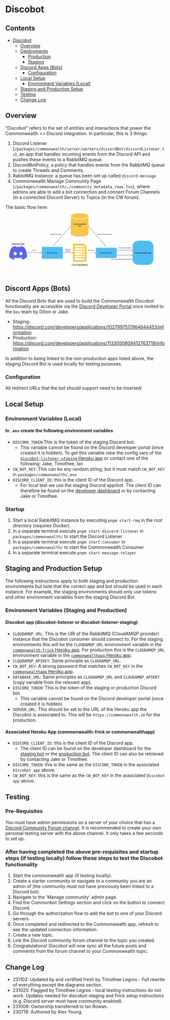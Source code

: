 # Discobot

## Contents

- [Discobot](#discobot)
  * [Overview](#overview)
  * [Deployments](#deployments)
    + [Production](#production)
    + [Staging](#staging)
  * [Discord Apps (Bots)](#discord-apps-bots)
    + [Configuration](#configuration)
  * [Local Setup](#local-setup)
    + [Environment Variables (Local)](#environment-variables-local)
  * [Staging and Production Setup](#staging-and-production-setup)
  * [Testing](#testing)
  * [Change Log](#change-log)

## Overview

“Discobot” refers to the set of entities and interactions that power the Commonwealth <> Discord integration. In particular, this is 3 things:

1. Discord Listener (`/packages/commonwealth/server/workers/discordBot/discordListener.ts`), an app that handles incoming events from the Discord API and pushes these events to a RabbitMQ queue.
2. DiscordBotPolicy, a policy that handles events from the RabbitMQ queue to create Threads and Comments.
3. RabbitMQ Instance: a queue has been set up called `discord-message`
4. Commonwealth Manage Community Page (`/packages/commonwealth/…/community_metadata_rows.tsx`), where admins are able to add a bot connection and connect Forum Channels (in a connected Discord Server) to Topics (in the CW forum).

The basic flow here:
![image (4)](./assets/Discobot-2.png)

## Discord Apps (Bots)

All the Discord Bots that are used to build the Commonwealth Discobot functionality are accessible
via the [Discord Developer Portal](https://discord.com/developers/applications) once invited to the
`Dev` team by Dillon or Jake.

- Staging: <https://discord.com/developers/applications/1027997517964644453/information>
- Production: <https://discord.com/developers/applications/1133050809412763719/information>

In addition to being linked to the non-production apps listed above, the staging Discord Bot is used
locally for testing purposes.

### Configuration

All redirect URLs that the bot should support need to be inserted/

## Local Setup

### Environment Variables (Local)

#### In `.env` create the following environment variables

- `DISCORD_TOKEN`:This is the token of the staging Discord bot.
  - This variable cannot be found on the Discord developer portal (once created it is hidden). To get this
  variable view the config vars of the [`discobot-listener-staging` Heroku app](https://dashboard.heroku.com/apps/discobot-listener-staging/settings)
  or contact one of the following: Jake, Timothee, Ian
- `CW_BOT_KEY`: This can be any random string, but it must match `CW_BOT_KEY` in `packages/commonwealth/.env`
- `DISCORD_CLIENT_ID`: this is the client ID of the Discord app.
  - For local test we use the staging Discord app/bot. The client ID can therefore be found on the [developer dashboard](https://discord.com/developers/applications/1027997517964644453/oauth2/general)
    or by contacting Jake or Timothee.

### Startup

1. Start a local RabbitMQ instance by executing `pnpm start-rmq` in the root directory (requires Docker).
2. In a separate terminal execute `pnpm start-discord-listener` in `packages/commonwealth/` to start the Discord Listener
3. In a separate terminal execute `pnpm start-consumer` in `packages/commonwealth/` to start the Commonwealth Consumer
4. In a separate terminal execute `pnpm start-message-relayer`

## Staging and Production Setup

The following instructions apply to both staging and production environments but note that
the correct app and bot should be used in each instance. For example, the staging environments
should only use tokens and other environment variables from the staging Discord Bot.

### Environment Variables (Staging and Production)

#### Discobot app (discobot-listener or discobot-listener-staging)

- `CLOUDAMQP_URL`: This is the URI of the RabbitMQ (CloudAMQP provider) instance that the Discobot consumer should
connect to. For the staging environments this will be the `CLOUDAMQP_URL` environment variable in the
[`commonwealth-frick` Heroku app](https://dashboard.heroku.com/apps/commonwealth-frick/settings). For production this is
the `CLOUDAMQP_URL` environment variable in the [`commonwealthapp` Heroku app](https://dashboard.heroku.com/apps/commonwealth-beta/settings).
- `CLOUDAMQP_APIKEY`: Same principle as `CLOUDAMQP_URL`.
- `CW_BOT_KEY`: A strong password that matches `CW_BOT_KEY` in the [`commonwealthapp` Heroku app](https://dashboard.heroku.com/apps/commonwealth-beta/settings).
- `DATABASE_URL`: Same principles as `CLOUDAMQP_URL` and `CLOUDAMQP_APIKEY` (copy variable from the relevant app).
- `DISCORD_TOKEN`: This is the token of the staging or production Discord bot.
  - This variable cannot be found on the Discord developer portal (once created it is hidden).
- `SERVER_URL`: This should be set to the URL of the Heroku app the Discobot is associated to. This will be
`https://commonwealth.im` for the production.

#### Associated Heroku App (commonwealth-frick or commonwealthapp)

- `DISCORD_CLIENT_ID`: this is the client ID of the Discord app.
  - The client ID can be found on the developer dashboard for the [staging bot](https://discord.com/developers/applications/1027997517964644453/oauth2/general)
      or the [production bot](https://discord.com/developers/applications/1133050809412763719/oauth2/general).
  The client ID can also be retrieved by contacting Jake or Timothee.
- `DISCORD_TOKEN`: this is the same as the `DISCORD_TOKEN` in the associated `Discobot app` above.
- `CW_BOT_KEY`: this is the same as the `CW_BOT_KEY` in the associated `Discobot app` above.

## Testing

### Pre-Requisites

You must have admin permissions on a server of your choice that has a [Discord Community Forum channel](https://support.discord.com/hc/en-us/articles/6208479917079-Forum-Channels-FAQ).
It is recommended to create your own personal testing server with the above channel. It only takes a few seconds to set up.

### After having completed the above pre-requisites and startup steps (if testing locally) follow these steps to test the Discobot functionality

1. Start the commonwealth app (if testing locally).
2. Create a starter community or navigate to a community you are an admin of (the community must not have previously
   been linked to a Discord bot).
3. Navigate to the 'Manage community' admin page.
4. Find the Commonbot Settings section and click on the button to connect Discord.
5. Go through the authorization flow to add the bot to one of your Discord servers.
6. Once completed and redirected to the Commonwealth app, refresh to see the updated connection information.
7. Create a new topic.
8. Link the Discord community forum channel to the topic you created.
9. Congratulations! Discobot will now sync all the future posts and comments from the forum channel to your Commonwealth topic.

## Change Log

- 231102: Updated by and certified fresh by Timothee Legros - Full rewrite of everything except the diagrams section.
- 231025: Flagged by Timothee Legros - local testing instructions do not work. Updates needed for discobot-staging
and Frick setup instructions (e.g. Discord server must have community enabled).
- 231006: Ownership transferred to Ian Rowan.
- 230718: Authored by Alex Young.
